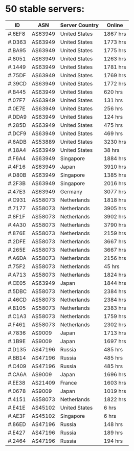 # 50 stable servers:

| ID | ASN | Server Country | Online |
| ------ | ------ | ------ | ------ |
| #.6EF8 | AS63949 | United States | 1867 hrs |
| #.D363 | AS63949 | United States | 1773 hrs |
| #.BA95 | AS63949 | United States | 1775 hrs |
| #.8051 | AS63949 | United States | 1263 hrs |
| #.1449 | AS63949 | United States | 1781 hrs |
| #.75DF | AS63949 | United States | 1769 hrs |
| #.39CD | AS63949 | United States | 1772 hrs |
| #.B445 | AS63949 | United States | 620 hrs |
| #.07F7 | AS63949 | United States | 131 hrs |
| #.0E7E | AS63949 | United States | 256 hrs |
| #.DDA9 | AS63949 | United States | 124 hrs |
| #.285D | AS63949 | United States | 475 hrs |
| #.DCF9 | AS63949 | United States | 469 hrs |
| #.6ADB | AS53889 | United States | 3230 hrs |
| #.18A4 | AS63949 | United States | 38 hrs |
| #.F6A4 | AS63949 | Singapore | 1884 hrs |
| #.4F16 | AS63949 | Japan | 3910 hrs |
| #.D80B | AS63949 | Singapore | 1385 hrs |
| #.2F3B | AS63949 | Singapore | 2016 hrs |
| #.47E3 | AS63949 | Germany | 3077 hrs |
| #.C931 | AS58073 | Netherlands | 1818 hrs |
| #.7177 | AS58073 | Netherlands | 3905 hrs |
| #.8F1F | AS58073 | Netherlands | 3902 hrs |
| #.4A30 | AS58073 | Netherlands | 3790 hrs |
| #.876E | AS58073 | Netherlands | 2159 hrs |
| #.2DFE | AS58073 | Netherlands | 3667 hrs |
| #.265E | AS58073 | Netherlands | 3667 hrs |
| #.A6DA | AS58073 | Netherlands | 2156 hrs |
| #.75F2 | AS58073 | Netherlands | 45 hrs |
| #.A713 | AS58073 | Netherlands | 1824 hrs |
| #.CE05 | AS63949 | Japan | 1844 hrs |
| #.5DBC | AS58073 | Netherlands | 2384 hrs |
| #.46CD | AS58073 | Netherlands | 2384 hrs |
| #.B105 | AS58073 | Netherlands | 2383 hrs |
| #.C1A3 | AS58073 | Netherlands | 1759 hrs |
| #.F461 | AS58073 | Netherlands | 2302 hrs |
| #.7836 | AS9009 | Japan | 1713 hrs |
| #.1B9E | AS9009 | Japan | 1697 hrs |
| #.D135 | AS47196 | Russia | 485 hrs |
| #.BB14 | AS47196 | Russia | 485 hrs |
| #.C409 | AS47196 | Russia | 485 hrs |
| #.CA6A | AS9009 | Japan | 1696 hrs |
| #.EE38 | AS21409 | France | 1603 hrs |
| #.0678 | AS9009 | Japan | 1019 hrs |
| #.4151 | AS58073 | Netherlands | 1822 hrs |
| #.E41E | AS45102 | United States | 6 hrs |
| #.AE3F | AS45102 | Singapore | 6 hrs |
| #.86ED | AS47196 | Russia | 148 hrs |
| #.E427 | AS47196 | Russia | 189 hrs |
| #.2464 | AS47196 | Russia | 194 hrs |

